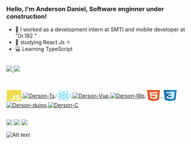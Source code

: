 ### Hello, I'm Anderson Daniel, Software enginner under construction!



- 🔭 I worked as a development intern at SMTI and mobile developer at "Dr.192 "
- 🌱 studying React.Js ⚛️
- 💻 Learning TypeScript
##

<div > <!-- align="center" -->
 
  <a href="https://github.com/antiderson">
  <img height="180em" src="https://github-readme-stats.vercel.app/api?username=antiderson&show_icons=true&theme=dark&include_all_commits=true&count_private=true"/>
  <img height="180em" src="https://github-readme-stats.vercel.app/api/top-langs/?username=antiderson&layout=compact&langs_count=7&theme=dark"/>
</div>
  
##
<div style="display: inline_block"><br>
  <img align="center" alt="Derson-Js" height="30" width="40" src="https://raw.githubusercontent.com/devicons/devicon/master/icons/javascript/javascript-plain.svg">
  <img align="center" alt="Derson-Ts" height="30" width="40" src="https://cdn.jsdelivr.net/gh/devicons/devicon/icons/typescript/typescript-plain.svg" />
  <img align="center" alt="Derson-React" height="30" width="40" src="https://raw.githubusercontent.com/devicons/devicon/master/icons/react/react-original.svg">
  <img align="center" alt="Derson-Vue" height="30" width="40"src="https://cdn.jsdelivr.net/gh/devicons/devicon/icons/vuejs/vuejs-original.svg">
  <img align="center" alt="Derson-Wp" height="30" width="40"src="https://cdn.jsdelivr.net/gh/devicons/devicon/icons/wordpress/wordpress-plain.svg" >
  <img align="center" alt="Derson-HTML" height="30" width="40" src="https://raw.githubusercontent.com/devicons/devicon/master/icons/html5/html5-original.svg">
  <img align="center" alt="Derson-CSS" height="30" width="40" src="https://raw.githubusercontent.com/devicons/devicon/master/icons/css3/css3-original.svg">
  <img align="center" alt="Derson-duino" height="30" width="40" src="https://cdn.jsdelivr.net/gh/devicons/devicon/icons/arduino/arduino-original.svg">
  <img align="center" alt="Derson-C" height="30" width="40" src="https://cdn.jsdelivr.net/gh/devicons/devicon/icons/c/c-original.svg"> 
</div>
  
  ##
 
<div> 
  <a href="https://instagram.com/anti.derson" target="_blank"><img src="https://img.shields.io/badge/-Instagram-%23E4405F?style=for-the-badge&logo=instagram&logoColor=white" target="_blank"></a>
  <a href = "mailto:andersondaniel.adfa@gmail.com"><img src="https://img.shields.io/badge/-Gmail-%23333?style=for-the-badge&logo=gmail&logoColor=white" target="_blank"></a>
  <a href="https://www.linkedin.com/in/anderson-daniel-850a53202" target="_blank"><img src="https://img.shields.io/badge/-LinkedIn-%230077B5?style=for-the-badge&logo=linkedin&logoColor=white" target="_blank"></a> 
</div>
 
 ![Alt text](https://spotify-recently-played-readme.vercel.app/api?user=sbwd0jg8wfuec6i8xyeby5889)

